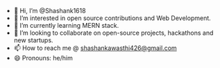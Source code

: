 - 👋 Hi, I’m @Shashank1618
- 👀 I’m interested in open source contributions and Web Development.
- 🌱 I’m currently learning  MERN stack.
- 💞️ I’m looking to collaborate on open-source projects, hackathons and new startups.
- 📫 How to reach me @ shashankawasthi426@gmail.com
- 😄 Pronouns: he/him


<!---
Shashank1618/Shashank1618 is a ✨ special ✨ repository because its `README.md` (this file) appears on your GitHub profile.
You can click the Preview link to take a look at your changes.
--->
